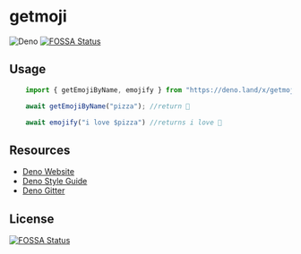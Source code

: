 # getmoji

![Deno](https://github.com/js-pugilist/getmoji/workflows/Deno/badge.svg?branch=master)
[![FOSSA Status](https://app.fossa.com/api/projects/git%2Bgithub.com%2Fanujsinghwd%2Fgetmoji.svg?type=shield)](https://app.fossa.com/projects/git%2Bgithub.com%2Fanujsinghwd%2Fgetmoji?ref=badge_shield)


## Usage

```typescript
    import { getEmojiByName, emojify } from "https://deno.land/x/getmoji@1.2.2/mod.ts";

    await getEmojiByName("pizza"); //return 🍕

    await emojify("i love $pizza") //returns i love 🍕
```

## Resources

- [Deno Website](https://deno.land)
- [Deno Style Guide](https://deno.land/std/style_guide.md)
- [Deno Gitter](https://gitter.im/denolife/Lobby)

## License
[![FOSSA Status](https://app.fossa.com/api/projects/git%2Bgithub.com%2Fanujsinghwd%2Fgetmoji.svg?type=large)](https://app.fossa.com/projects/git%2Bgithub.com%2Fanujsinghwd%2Fgetmoji?ref=badge_large)